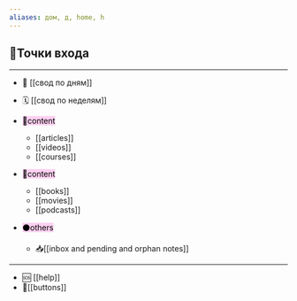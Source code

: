```yaml
---
aliases: дом, д, home, h
---
```

## 🚪Точки входа
___
- 📅 [[свод по дням]]
- 🗓️ [[свод по неделям]]

- <mark style="background: #FFB8EBA6;">👀content</mark>
	- [[articles]]
	- [[videos]]
	- [[courses]]
- <mark style="background: #FFB8EBA6;">👀content</mark>
	- [[books]]
	- [[movies]]
	- [[podcasts]]
- <mark style="background: #FFB8EBA6;">⚫others</mark>
	- 📥[[inbox and pending and orphan notes]]
___

- 🆘 [[help]]
- 🔘[[buttons]]